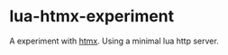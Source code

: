 # lua-htmx-experiment

A experiment with [htmx](https://htmx.org/).
Using a minimal lua http server.
